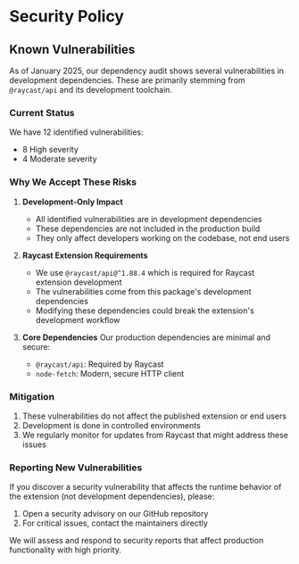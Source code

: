 # Security Policy

## Known Vulnerabilities

As of January 2025, our dependency audit shows several vulnerabilities in development dependencies. These are primarily stemming from `@raycast/api` and its development toolchain.

### Current Status

We have 12 identified vulnerabilities:

- 8 High severity
- 4 Moderate severity

### Why We Accept These Risks

1. **Development-Only Impact**

   - All identified vulnerabilities are in development dependencies
   - These dependencies are not included in the production build
   - They only affect developers working on the codebase, not end users

2. **Raycast Extension Requirements**

   - We use `@raycast/api@^1.88.4` which is required for Raycast extension development
   - The vulnerabilities come from this package's development dependencies
   - Modifying these dependencies could break the extension's development workflow

3. **Core Dependencies**
   Our production dependencies are minimal and secure:
   - `@raycast/api`: Required by Raycast
   - `node-fetch`: Modern, secure HTTP client

### Mitigation

1. These vulnerabilities do not affect the published extension or end users
2. Development is done in controlled environments
3. We regularly monitor for updates from Raycast that might address these issues

### Reporting New Vulnerabilities

If you discover a security vulnerability that affects the runtime behavior of the extension (not development dependencies), please:

1. Open a security advisory on our GitHub repository
2. For critical issues, contact the maintainers directly

We will assess and respond to security reports that affect production functionality with high priority.
